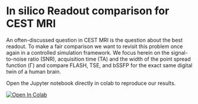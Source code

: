# In silico Readout comparison  for CEST MRI
An often-discussed question in CEST MRI is the question about the best readout. To make a fair comparison we want to revisit this problem once again in a controlled simulation framework. We focus herein on the signal-to-noise ratio (SNR), acquisition time (TA) and the width of the point spread function (Γ) and compare FLASH, TSE, and bSSFP for the exact same digital twin of a human brain. 

Open the Jupyter notebook directly in colab to reproduce our results.

<a href="https://colab.research.google.com/github/cest-sources/Readout_comparison_in_silico/blob/main/compare_TSE_FLASH_bSSFP.ipynb"><img data-canonical-src="https://colab.research.google.com/assets/colab-badge.svg" alt="Open In Colab" src="https://camo.githubusercontent.com/f5e0d0538a9c2972b5d413e0ace04cecd8efd828d133133933dfffec282a4e1b/68747470733a2f2f636f6c61622e72657365617263682e676f6f676c652e636f6d2f6173736574732f636f6c61622d62616467652e737667"></a>
